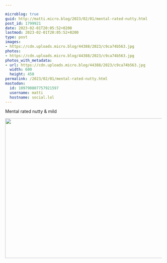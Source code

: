 ```yaml
---

microblog: true
guid: http://matti.micro.blog/2023/02/01/mental-rated-nutty.html
post_id: 1799921
date: 2023-02-01T20:05:52+0200
lastmod: 2023-02-01T20:05:52+0200
type: post
images:
- https://cdn.uploads.micro.blog/44388/2023/c9ca74b563.jpg
photos:
- https://cdn.uploads.micro.blog/44388/2023/c9ca74b563.jpg
photos_with_metadata:
- url: https://cdn.uploads.micro.blog/44388/2023/c9ca74b563.jpg
  width: 600
  height: 450
permalink: /2023/02/01/mental-rated-nutty.html
mastodon:
  id: 109790807757921597
  username: matti
  hostname: social.lol
---
```

Mental rated nutty & mild

<img src="uploads/2023/c9ca74b563.jpg" width="600" height="450" alt="">
